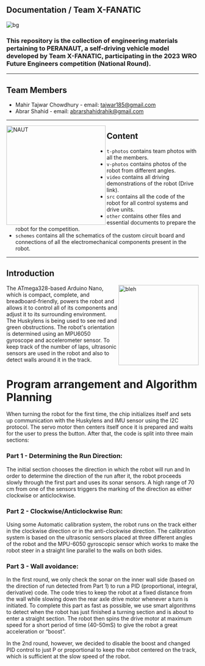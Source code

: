 Documentation / Team X-FANATIC
----

![bg](https://github.com/tajwarTX/Team-X-FANATIC/assets/136412241/a765bea4-70ed-4f82-979a-b2137f6febfd)
### This repository is the collection of engineering materials pertaining to PERANAUT, a self-driving vehicle model developed by Team X-FANATIC, participating in the 2023 WRO Future Engineers competition (National Round).
----

## Team Members

- Mahir Tajwar Chowdhury - email: <tajwar185@gmail.com>
- Abrar Shahid - email: <abrarshahidrahik@gmail.com>

----
<img align="left" alt="NAUT" width="260" src="https://github.com/tajwarTX/Team-X-FANATIC/assets/136412241/c826f894-4ba4-4ae7-a872-7e6bfae7c387">

## Content

* `t-photos` contains team photos with all the members.
* `v-photos` contains photos of the robot from different angles.
* `video` contains all driving demonstrations of the robot (Drive link).
* `src` contains all the code of the robot for all control systems and drive units.
* `other` contains other files and essential documents to prepare the robot for the competition.
* `schemes` contains all the schematics of the custom circuit board and connections of all the electromechanical components present in the robot.

----
  ## Introduction
  <img align="right" alt="bleh" width="210" src="https://github.com/tajwarTX/Team-X-FANATIC/assets/136412241/c2fe084c-ac93-4350-91d2-58cf4e58633e">
The ATmega328-based Arduino Nano, which is compact, complete, and breadboard-friendly, powers the robot and allows it to control all of its components and adjust it to its surrounding environment. The Huskylens is being used to see red and green obstructions. The robot's orientation is determined using an MPU6050 gyroscope and accelerometer sensor.
To keep track of the number of laps, ultrasonic sensors are used in the robot and also to detect walls around it in the track.



# Program arrangement and Algorithm Planning

When turning the robot for the first time, the chip initializes itself and sets up communication with the Huskylens and IMU sensor using the I2C protocol. The servo motor then centers itself once it is prepared and waits for the user to press the button. After that, the code is split into three main sections:

### Part 1 - Determining the Run Direction:

The initial section chooses the direction in which the robot will run and In order to determine the direction of the run after it, the robot proceeds slowly through the first part and uses its sonar sensors. A high range of 70 cm from one of the sensors triggers the marking of the direction as either clockwise or anticlockwise.

### Part 2 - Clockwise/Anticlockwise Run:
Using some Automatic calibration system, the robot runs on the track either in the clockwise direction or in the anti-clockwise direction. The calibration system is based on the ultrasonic sensors placed at three different angles of the robot and the MPU-6050 gyroscopic sensor which works to make the robot steer in a straight line parallel to the walls on both sides.

### Part 3 - Wall avoidance:

In the first round, we only check the sonar on the inner wall side (based on the direction of run detected from Part 1) to run a PID (proportional, integral, derivative) code. The code tries to keep the robot at a fixed distance from the wall while slowing down the rear axle drive motor whenever a turn is initiated.
To complete this part as fast as possible, we use smart algorithms to detect when the robot has just finished a turning section and is about to enter a straight section. The robot then spins the drive motor at maximum speed for a short period of time (40-50mS) to give the robot a great acceleration or “boost”.

In the 2nd round, however, we decided to disable the boost and changed PID control to just P or proportional to keep the robot centered on the track, which is sufficient at the slow speed of the robot.
